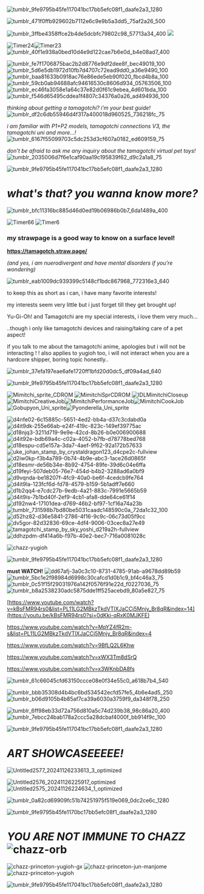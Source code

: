 ![tumblr_9fe9795b45fe117041bc17bb5efc08f1_daafe2a3_1280](https://github.com/user-attachments/assets/8d66ca4c-63ff-4cd5-804c-5ad2047a9f1d)

![tumblr_471f0ffb929602b7112e6c9e9b5a3dd5_75af2a26_500](https://github.com/user-attachments/assets/f7c7998f-24a0-4655-8ae2-0d14c05f863e)

![tumblr_3ffbe4358ffce2b4de5dcbfc79802c98_57713a34_400](https://github.com/user-attachments/assets/19df7619-db56-42f6-968d-6b424d46ff2e)
![](https://komarev.com/ghpvc/?username=tamagotchiuni)

![Timer24](https://github.com/user-attachments/assets/3055ede1-8e9f-4ad4-a406-8e78c25e8e5d)![Timer23](https://github.com/user-attachments/assets/98d33a8f-a489-4ace-9693-8abdb9111339) ![tumblr_40f1e938a0bed10d4e9d122cae7b6e0d_b4e08ad7_400](https://github.com/user-attachments/assets/23449fd1-6bb4-4495-9478-87dbfcc6a662)








![tumblr_fe7f1706875bac2b2d8776e9df2dee8f_bec49019_100](https://github.com/user-attachments/assets/016f87c2-7afe-4ea7-8bbe-6033165f289e)![tumblr_5d6e5db1972d10fb7d4707c72ead9dd0_a36e9490_100](https://github.com/user-attachments/assets/9b23b74e-19a3-4c7f-97dc-b38884c9bead)![tumblr_baa81633b0918ac76e86ede5eb90f020_fbcd4b8a_100](https://github.com/user-attachments/assets/dfe37db0-7da5-4564-a403-d9a3f383cb24)![tumblr_59cb0ab94688afc94616530c8606d934_05763506_100](https://github.com/user-attachments/assets/c6b63c49-6adc-4b65-97e0-8fbdf3ce3568)![tumblr_ec46fa3058e1a64c37e82d0f61c9ebea_4d601bda_100](https://github.com/user-attachments/assets/3c643436-b237-481a-8064-780e948cae65)![tumblr_f546d65495cddea1f4807c34376a0a26_ad494936_100](https://github.com/user-attachments/assets/3b2895cd-15c2-4111-821c-9c2c7b190e8d)









*thinking about getting a tamagotchi? i'm your best guide!* ![tumblr_df2c6db55946d4f317a400018d960525_736218fc_75](https://github.com/user-attachments/assets/8687dac2-090c-412d-9a63-0ee5388ab258)

*i am familiar with P1+P2 models, tamagotchi connections V3, the tamagotchi uni and more...!* ![tumblr_6167f55099703c5dc253d3cf607a0182_ed609159_75](https://github.com/user-attachments/assets/1e2296ab-5d5c-434c-b9bd-74abc08d7669)

*don't be afraid to ask me any inquiry about the tamagotchi virtual pet toys!* ![tumblr_2035006d7f6e1caf90aa19c195839f62_d9c2a1a8_75](https://github.com/user-attachments/assets/05ac8767-7579-43ba-a033-2ee86570ef90)

![tumblr_9fe9795b45fe117041bc17bb5efc08f1_daafe2a3_1280](https://github.com/user-attachments/assets/8d66ca4c-63ff-4cd5-804c-5ad2047a9f1d)

# *what's that? you wanna know more?*
![tumblr_bfc11316bc885d46d0ed19b06986b0b7_6da1489a_400](https://github.com/user-attachments/assets/b051ca93-1f88-49d1-9bc6-f1a24587ab38)

![Timer66](https://github.com/user-attachments/assets/148e7ff7-c8bb-4a0a-a5d1-66f63f29184b)   ![Timer6](https://github.com/user-attachments/assets/0f1b511d-c6eb-48b8-bad3-249b7079a87d)



### **my strawpage is a good way to know on a surface level!** 
**https://tamagotch.straw.page/**

*(and yes, i am nuerodivergent and have mental disorders if you're wondering)*

![tumblr_eab1009dc939399c5148cf1bdc867968_772316e3_640](https://github.com/user-attachments/assets/768ada6b-306c-4649-81ad-282a50330f44)

to keep this as short as i can, i have many favorite interests!

my interests seem very little but i just forget till they get brought up!

Yu-Gi-Oh! and Tamagotchi are my special interests, i love them very much...

..though i only like tamagotchi devices and raising/taking care of a pet aspect!

if you talk to me about the tamagotchi anime, apologies but i will not be interacting ! ! 
also applies to yugioh too, i will not interact when you are a hardcore shipper, boring topic honestly..

![tumblr_37efa197eae6afe1720ff1bfd20d0dc5_df09a4ad_640](https://github.com/user-attachments/assets/9e5c0be4-05eb-460b-a1e5-47712ad00c67)


![tumblr_9fe9795b45fe117041bc17bb5efc08f1_daafe2a3_1280](https://github.com/user-attachments/assets/32ba7714-47e5-4363-a37f-1195dc09ece1)

![Mimitchi_sprite_CDROM](https://github.com/user-attachments/assets/8125a496-7acd-4941-a46a-1d8e21c39f1f) ![MimitchiSprCDROM](https://github.com/user-attachments/assets/082948c4-1382-4064-898e-02a7a780ce25)   ![IDLMimitchiCloseup](https://github.com/user-attachments/assets/36ecad6e-7ccb-4d24-8021-258c41956a40) ![MimitchiCreativeJob](https://github.com/user-attachments/assets/d98f904e-6166-4d94-8d55-c92eb6ec69cc)![MimitchiPerformanceJob](https://github.com/user-attachments/assets/fe2c1a9d-08ab-4c88-a5db-7da0ba5d010a)![MimitchiCookJob](https://github.com/user-attachments/assets/9f6fce8b-9d89-45c8-9faa-5e518c322970)![Gobupyon_Uni_sprite](https://github.com/user-attachments/assets/ff4a2561-b825-4250-80a5-0359ffbe5b43)![Pyonderella_Uni_sprite](https://github.com/user-attachments/assets/0082b122-823b-4a9c-8c7c-6bc031ee197c)

![d4nfe02-6c15885c-5651-4ed2-bb4a-d37c3cdabd0a](https://github.com/user-attachments/assets/d13db137-dc1d-4c7f-bbdc-798271fb4029)
![d4it9dk-255e66ab-e24f-419c-823c-149ef39775ac](https://github.com/user-attachments/assets/663d2299-92c9-4393-bafc-89424b16faf0)
![d18njq3-3211d719-9e9e-42cd-8b26-b0e006900688](https://github.com/user-attachments/assets/7db754af-704d-44a7-ab3b-701df8e2938e)
![d4it92e-bdb69a4c-c02a-4052-b7fb-d78778bed768](https://github.com/user-attachments/assets/fa9a8bd7-6cca-478c-96e6-96184fc6dd26)
![d18espu-cd5e157a-3da7-4aef-9f62-92a172b57633](https://github.com/user-attachments/assets/16445171-2bea-499e-9ab6-d47bf297fce1)![uke_johan_stamp_by_crystaldragon123_d4cpe2c-fullview](https://github.com/user-attachments/assets/1eb885e0-fc7e-4690-8685-93c8d5ab2240)![d2iw0kp-f3b4a789-0b74-4b9e-abc3-1ace26d0865f](https://github.com/user-attachments/assets/2ce964f2-28ae-480f-9958-1f9aca906d96)![d18esmr-de56b34e-8b92-4754-89fe-39d6c04e6ffa](https://github.com/user-attachments/assets/03ef6bf6-98a1-4c9a-89b3-b0451384e8af)![d19feyi-507deb05-76e7-454d-b4b2-3288ad6a0bf9](https://github.com/user-attachments/assets/a3575a19-0751-483e-848f-b883a6330353)![d9vqnda-be18207f-4fc9-40a0-be6f-4cedcb9fe764](https://github.com/user-attachments/assets/a3bda44d-c246-4d8c-87a3-d26f3fd58678)![d4it9la-123fcf6d-fd78-4579-b159-5b1adff7e660](https://github.com/user-attachments/assets/66421925-be92-4f70-a196-694e355156d5)
![d1b2qq4-e7cdc27b-9edb-4a21-883c-7991e5665b59](https://github.com/user-attachments/assets/14cff023-690d-487b-be18-8cca243fc943)![d4it9is-7b1bd40f-2ef9-4cb1-afa8-dde64ce61f14](https://github.com/user-attachments/assets/321c024f-f3c0-400e-865f-600b877f83bd)
![d192nw4-17101dea-d769-46b2-bf97-1cf16a74a23b](https://github.com/user-attachments/assets/be069ba0-03c9-4ddf-a303-071df21d8eab)![tumblr_731598b7bd80be5031caadc148590c0a_72da1c32_100](https://github.com/user-attachments/assets/228db233-470d-4592-a19a-f7e4ed025a47)![d52hz82-d36e5841-2786-4f16-9c9c-06c73d05f9cc](https://github.com/user-attachments/assets/d93512e8-dee3-4385-a7b8-3640b0707d5d)![dv5gor-82d32836-69ce-4df4-9006-03cec8a27e49](https://github.com/user-attachments/assets/79c68944-dd7c-4946-8198-abcb9944a361)![tamagotchi_stamp_by_sky_yoshi_d219a2h-fullview](https://github.com/user-attachments/assets/3dbd6108-4d51-4cc3-bb81-d199078b2963)![ddhzpdm-df414a6b-f97b-40e2-bec7-716a0081028c](https://github.com/user-attachments/assets/308b9706-6ab5-459b-b6b4-cccfcb3ddf57)


![chazz-yugioh](https://github.com/user-attachments/assets/64ea6c1e-22d6-4a33-9248-6bc6e7c0d57b)

![tumblr_9fe9795b45fe117041bc17bb5efc08f1_daafe2a3_1280](https://github.com/user-attachments/assets/8fe1c5cd-5c55-4070-9683-acebd6d5f61f)



**must WATCH!**
![dd67afj-3a0c3c10-8731-4785-91ab-a9678dd89b59](https://github.com/user-attachments/assets/08866660-6cb4-4c07-b543-82407d82238b)
 ![tumblr_5bc1e2f98984d6998c30cafcd1d0b1c9_bf4c46a3_75](https://github.com/user-attachments/assets/ae33ebda-2bd9-42a8-9676-cc92fdfaeffc)![tumblr_0c51f15f29031976a142f0576f91e22d_f0227036_75](https://github.com/user-attachments/assets/ff1990fe-da2c-41a6-ae38-62b5f2e1503d)![tumblr_b8a2538230adc5875dde1ff525acebd9_80a5e827_75](https://github.com/user-attachments/assets/fe77bd4e-d44c-4fc6-8459-71e4e7ffa9c5)

[https://www.youtube.com/watch?v=kBsFMR94rs0&list=PL11LG2MBkzTkdVTlXJaCCj5Mnjy_Br8qR&index=14](https://youtu.be/kBsFMR94rs0?si=0dKki-qRxK0MJKFE)

https://www.youtube.com/watch?v=MpYZ4fR2m-s&list=PL11LG2MBkzTkdVTlXJaCCj5Mnjy_Br8qR&index=4

https://www.youtube.com/watch?v=9BfLQ2L6Khw

https://www.youtube.com/watch?v=xWX3Tm8dSrQ

https://www.youtube.com/watch?v=x3WKnbDA8fs 




![tumblr_61c66045cfd63150ccce08e0f34e55c0_a618b7b4_540](https://github.com/user-attachments/assets/79c82abd-34f1-43ba-ba9e-89697dd595e3)

![tumblr_bbb35308d4b4bc6bd534542ecfd57fe5_4b6e4ad5_250](https://github.com/user-attachments/assets/35f95491-c299-44a3-b748-7d696afc351f)![tumblr_b06d9105b4b85af7ca39a6030a3759f9_da348f78_250](https://github.com/user-attachments/assets/6f7e9441-c60a-4736-9322-d6deddcb38d6)


![tumblr_6ff98eb33d72a756d810a5c74d239b38_98c86a20_400](https://github.com/user-attachments/assets/570dc5c4-ec39-4fcb-a5fd-d802116fa72f)![tumblr_7ebcc24bab178a2ccc5a28dcbaf4000f_bb914f9c_100](https://github.com/user-attachments/assets/8845b793-4eec-4874-87ec-ef4b15ab63b3)


![tumblr_9fe9795b45fe117041bc17bb5efc08f1_daafe2a3_1280](https://github.com/user-attachments/assets/8fab623b-8bfb-4383-9abd-7d64eeafef5c)


# ***ART SHOWCASEEEEE!*** 

![Untitled2577_20241126233613_3_optimized](https://github.com/user-attachments/assets/80f30c0d-11de-4e8b-925c-e060038b6597)

![Untitled2576_20241126225917_optimized](https://github.com/user-attachments/assets/0c4c3ec2-0838-40f6-9093-8abd5e0cd934)![Untitled2575_20241126224634_1_optimized](https://github.com/user-attachments/assets/1e3e7c97-6184-4391-b330-5d1f3201d46c)

![tumblr_0a82cd69909fc51b74251975f519e069_0dc2ce6c_1280](https://github.com/user-attachments/assets/04ad1510-0fb0-432f-b90a-1507ab7efb55)


![tumblr_9fe9795b45fe1170bc17bb5efc08f1_daafe2a3_1280](https://github.com/user-attachments/assets/7f42ec58-986b-4226-8f76-6d2d2fe92318)



# ***YOU ARE NOT IMMUNE TO CHAZZ*** ![chazz-orb](https://github.com/user-attachments/assets/feebc422-1508-4fd5-b0e4-45f054d465ef)
![chazz-princeton-yugioh-gx](https://github.com/user-attachments/assets/4bd165a6-39f1-4578-a2d6-6b5e2e43c562)
![chazz-princeton-jun-manjome](https://github.com/user-attachments/assets/32bdde1f-dd09-474d-aa9e-6b400d7eadac)
![chazz-princeton-yugioh](https://github.com/user-attachments/assets/76ee085b-bd29-4b86-8a3d-05b1ccdbecc1)


![tumblr_9fe9795b45fe117041bc17bb5efc08f1_daafe2a3_1280](https://github.com/user-attachments/assets/2dce3ffe-b77b-4259-a528-26f276f2b9a9)




